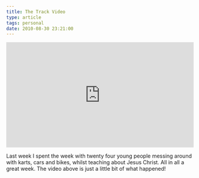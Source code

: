 ```yaml
---
title: The Track Video
type: article
tags: personal
date: 2010-08-30 23:21:00
---
```


<div class="embedWrapper">
<iframe src="https://player.vimeo.com/video/14539611" width="500" height="281" frameborder="0" webkitAllowFullScreen mozallowfullscreen allowFullScreen></iframe></div>

Last week I spent the week with twenty four young people messing around with karts, cars and bikes, whilst teaching about Jesus Christ. All in all a great week. The video above is just a little bit of what happened!
